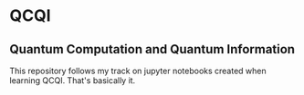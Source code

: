 # QCQI
## Quantum Computation and Quantum Information

This repository follows my track on jupyter notebooks created when learning QCQI. That's basically it.
